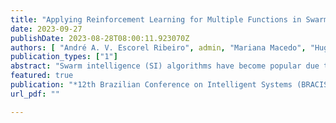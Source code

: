 ```yaml
---
title: "Applying Reinforcement Learning for Multiple Functions in Swarm Intelligence"
date: 2023-09-27
publishDate: 2023-08-28T08:00:11.923070Z
authors: [ "André A. V. Escorel Ribeiro", admin, "Mariana Macedo", "Hugo Valadares Siqueira", "Carmelo J. A. Bastos-Filho" ]
publication_types: ["1"]
abstract: "Swarm intelligence (SI) algorithms have become popular due to their self-learning characteristics and adaptability to external changes. They can find reasonable solutions to complex problems without in-depth knowledge. Much of the success of these algorithms comes from balancing the exploration and exploitation tasks. This work evaluates the application and performance of a reinforcement learning approach applied to a well-known swarm intelligence algorithm, Particle Swarm Optimization (PSO). We use the reinforcement learning agent Proximal Policy Optimization (PPO) to dynamically change the swarm communication topology according to the problem. We analyze the PSO's behavior, influenced by the reinforcement learning agent, through methods such as interaction networks and fitness analysis. We show that the RL approach can transfer the knowledge learned from one function to other functions, and that dynamic changes of topology over time makes PSO much more efficient than setting only one specific topology, even when using a Dynamic topology. Our results then suggest that changing topologies might be more efficient than having a Dynamic topology, and that indeed Local and Global topologies have an important role in the best swarm performance. Our results take a step further on explaining the performance of SI and automatizing their use for non-experts."
featured: true
publication: "*12th Brazilian Conference on Intelligent Systems (BRACIS)*"
url_pdf: ""

---
```

